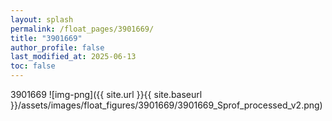 ```yaml
---
layout: splash
permalink: /float_pages/3901669/
title: "3901669"
author_profile: false
last_modified_at: 2025-06-13
toc: false
---
```

 
3901669
![img-png]({{ site.url }}{{ site.baseurl }}/assets/images/float_figures/3901669/3901669_Sprof_processed_v2.png)